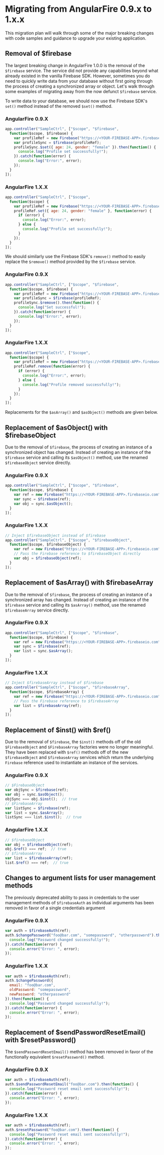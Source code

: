 # Migrating from AngularFire 0.9.x to 1.x.x

This migration plan will walk through some of the major breaking changes with code samples and guidance to upgrade your existing application.

## Removal of $firebase

The largest breaking change in AngularFire 1.0.0 is the removal of the `$firebase` service. The service did not provide any capabilities beyond what already existed in the vanilla Firebase SDK. However, sometimes you do need to quickly write data from your database without first going through the process of creating a synchronized array or object. Let's walk through some examples of migrating away from the now defunct `$firebase` service.

To write data to your database, we should now use the Firebase SDK's `set()` method instead of the removed `$set()` method.

### AngularFire 0.9.X
```js
app.controller("SampleCtrl", ["$scope", "$firebase",
  function($scope, $firebase) {
    var profileRef = new Firebase("https://<YOUR-FIREBASE-APP>.firebaseio.com/profiles/annie");
    var profileSync = $firebase(profileRef);
    profileSync.$set({ age: 24, gender: "female" }).then(function() {
      console.log("Profile set successfully!");
    }).catch(function(error) {
      console.log("Error:", error);
    });
  }
]);
```

### AngularFire 1.X.X
```js
app.controller("SampleCtrl", ["$scope",
  function($scope) {
    var profileRef = new Firebase("https://<YOUR-FIREBASE-APP>.firebaseio.com/profiles/annie");
    profileRef.set({ age: 24, gender: "female" }, function(error) {
      if (error) {
        console.log("Error:", error);
      } else {
        console.log("Profile set successfully!");
      }
    });
  }
]);
```

We should similarly use the Firebase SDK's `remove()` method to easily replace the `$remove()` method provided by the `$firebase` service.

### AngularFire 0.9.X
```js
app.controller("SampleCtrl", ["$scope", "$firebase",
  function($scope, $firebase) {
    var profileRef = new Firebase("https://<YOUR-FIREBASE-APP>.firebaseio.com/profiles/bobby");
    var profileSync = $firebase(profileRef);
    profileSync.$remove().then(function() {
      console.log("Set successful!");
    }).catch(function(error) {
      console.log("Error:", error);
    });
  }
]);
```

### AngularFire 1.X.X
```js
app.controller("SampleCtrl", ["$scope",
  function($scope) {
    var profileRef = new Firebase("https://<YOUR-FIREBASE-APP>.firebaseio.com/profiles/bobby");
    profileRef.remove(function(error) {
      if (error) {
        console.log("Error:", error);
      } else {
        console.log("Profile removed successfully!");
      }
    });
  }
]);
```
Replacements for the `$asArray()` and `$asObject()` methods are given below.

## Replacement of $asObject() with $firebaseObject

Due to the removal of `$firebase`, the process of creating an instance of a synchronized object has changed. Instead of creating an instance of the `$firebase` service and calling its `$asObject()` method, use the renamed `$firebaseObject` service directly.

### AngularFire 0.9.X
```js
app.controller("SampleCtrl", ["$scope", "$firebase",
  function($scope, $firebase) {
    var ref = new Firebase("https://<YOUR-FIREBASE-APP>.firebaseio.com");
    var sync = $firebase(ref);
    var obj = sync.$asObject();
  }
]);
```

### AngularFire 1.X.X
```js
// Inject $firebaseObject instead of $firebase
app.controller("SampleCtrl", ["$scope", "$firebaseObject",
  function($scope, $firebaseObject) {
    var ref = new Firebase("https://<YOUR-FIREBASE-APP>.firebaseio.com");
    // Pass the Firebase reference to $firebaseObject directly
    var obj = $firebaseObject(ref);
  }
]);
```

## Replacement of $asArray() with $firebaseArray

Due to the removal of `$firebase`, the process of creating an instance of a synchronized array has changed. Instead of creating an instance of the `$firebase` service and calling its `$asArray()` method, use the renamed `$firebaseArray` service directly.

### AngularFire 0.9.X
```js
app.controller("SampleCtrl", ["$scope", "$firebase",
  function($scope, $firebase) {
    var ref = new Firebase("https://<YOUR-FIREBASE-APP>.firebaseio.com");
    var sync = $firebase(ref);
    var list = sync.$asArray();
  }
]);
```

### AngularFire 1.X.X
```js
// Inject $firebaseArray instead of $firebase
app.controller("SampleCtrl", ["$scope", "$firebaseArray",
  function($scope, $firebaseArray) {
    var ref = new Firebase("https://<YOUR-FIREBASE-APP>.firebaseio.com");
    // Pass the Firebase reference to $firebaseArray
    var list = $firebaseArray(ref);
  }
]);
```

## Replacement of $inst() with $ref()
Due to the removal of `$firebase`, the `$inst()` methods off of the old `$FirebaseObject` and `$FirebaseArray` factories were no longer meaningful. They have been replaced with `$ref()` methods off of the new `$firebaseObject` and `$firebaseArray` services which return the underlying `Firebase` reference used to instantiate an instance of the services.

### AngularFire 0.9.X
```js
// $FirebaseObject
var objSync = $firebase(ref);
var obj = sync.$asObject();
objSync === obj.$inst();  // true
// $FirebaseArray
var listSync = $firebase(ref);
var list = sync.$asArray();
listSync === list.$inst();  // true
```

### AngularFire 1.X.X
```js
// $firebaseObject
var obj = $firebaseObject(ref);
obj.$ref() === ref;  // true
// $firebaseArray
var list = $firebaseArray(ref);
list.$ref() === ref;  // true
```

## Changes to argument lists for user management methods

The previously deprecated ability to pass in credentials to the user management methods of `$firebaseAuth` as individual arguments has been removed in favor of a single credentials argument

### AngularFire 0.9.X
```js
var auth = $firebaseAuth(ref);
auth.$changePassword("foo@bar.com", "somepassword", "otherpassword").then(function() {
  console.log("Password changed successfully!");
}).catch(function(error) {
  console.error("Error: ", error);
});
```

### AngularFire 1.X.X
```js
var auth = $firebaseAuth(ref);
auth.$changePassword({
  email: "foo@bar.com",
  oldPassword: "somepassword",
  newPassword: "otherpassword"
}).then(function() {
  console.log("Password changed successfully!");
}).catch(function(error) {
  console.error("Error: ", error);
});
```

## Replacement of $sendPasswordResetEmail() with $resetPassword()

The `$sendPasswordResetEmail()` method has been removed in favor of the functionally equivalent `$resetPassword()` method.

### AngularFire 0.9.X
```js
var auth = $firebaseAuth(ref);
auth.$sendPasswordResetEmail("foo@bar.com").then(function() {
  console.log("Password reset email sent successfully!");
}).catch(function(error) {
  console.error("Error: ", error);
});
```

### AngularFire 1.X.X
```js
var auth = $firebaseAuth(ref);
auth.$resetPassword("foo@bar.com").then(function() {
  console.log("Password reset email sent successfully!");
}).catch(function(error) {
  console.error("Error: ", error);
});
```
